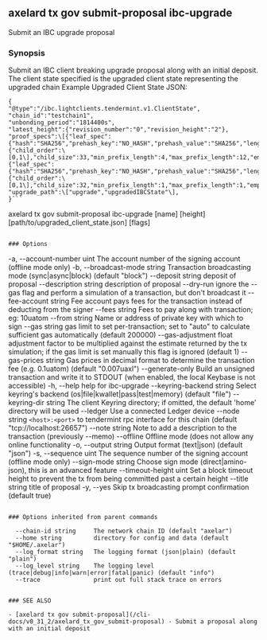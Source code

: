 ## axelard tx gov submit-proposal ibc-upgrade

Submit an IBC upgrade proposal

### Synopsis

Submit an IBC client breaking upgrade proposal along with an initial deposit.
The client state specified is the upgraded client state representing the upgraded chain
Example Upgraded Client State JSON:

````
{
"@type":"/ibc.lightclients.tendermint.v1.ClientState",
"chain_id":"testchain1",
"unbonding_period":"1814400s",
"latest_height":{"revision_number":"0","revision_height":"2"},
"proof_specs":\[{"leaf_spec":{"hash":"SHA256","prehash_key":"NO_HASH","prehash_value":"SHA256","length":"VAR_PROTO","prefix":"AA=="},"inner_spec":{"child_order":\[0,1\],"child_size":33,"min_prefix_length":4,"max_prefix_length":12,"empty_child":null,"hash":"SHA256"},"max_depth":0,"min_depth":0},{"leaf_spec":{"hash":"SHA256","prehash_key":"NO_HASH","prehash_value":"SHA256","length":"VAR_PROTO","prefix":"AA=="},"inner_spec":{"child_order":\[0,1\],"child_size":32,"min_prefix_length":1,"max_prefix_length":1,"empty_child":null,"hash":"SHA256"},"max_depth":0,"min_depth":0}\],
"upgrade_path":\["upgrade","upgradedIBCState"\],
}```

````

axelard tx gov submit-proposal ibc-upgrade [name] [height] [path/to/upgraded_client_state.json] [flags]

```

### Options

```

-a, --account-number uint The account number of the signing account (offline mode only)
-b, --broadcast-mode string Transaction broadcasting mode (sync|async|block) (default "block")
--deposit string deposit of proposal
--description string description of proposal
--dry-run ignore the --gas flag and perform a simulation of a transaction, but don't broadcast it
--fee-account string Fee account pays fees for the transaction instead of deducting from the signer
--fees string Fees to pay along with transaction; eg: 10uatom
--from string Name or address of private key with which to sign
--gas string gas limit to set per-transaction; set to "auto" to calculate sufficient gas automatically (default 200000)
--gas-adjustment float adjustment factor to be multiplied against the estimate returned by the tx simulation; if the gas limit is set manually this flag is ignored (default 1)
--gas-prices string Gas prices in decimal format to determine the transaction fee (e.g. 0.1uatom) (default "0.007uaxl")
--generate-only Build an unsigned transaction and write it to STDOUT (when enabled, the local Keybase is not accessible)
-h, --help help for ibc-upgrade
--keyring-backend string Select keyring's backend (os|file|kwallet|pass|test|memory) (default "file")
--keyring-dir string The client Keyring directory; if omitted, the default 'home' directory will be used
--ledger Use a connected Ledger device
--node string `<host>:<port>` to tendermint rpc interface for this chain (default "tcp://localhost:26657")
--note string Note to add a description to the transaction (previously --memo)
--offline Offline mode (does not allow any online functionality
-o, --output string Output format (text|json) (default "json")
-s, --sequence uint The sequence number of the signing account (offline mode only)
--sign-mode string Choose sign mode (direct|amino-json), this is an advanced feature
--timeout-height uint Set a block timeout height to prevent the tx from being committed past a certain height
--title string title of proposal
-y, --yes Skip tx broadcasting prompt confirmation (default true)

```

### Options inherited from parent commands

```

      --chain-id string     The network chain ID (default "axelar")
      --home string         directory for config and data (default "$HOME/.axelar")
      --log_format string   The logging format (json|plain) (default "plain")
      --log_level string    The logging level (trace|debug|info|warn|error|fatal|panic) (default "info")
      --trace               print out full stack trace on errors

```

### SEE ALSO

- [axelard tx gov submit-proposal](/cli-docs/v0_31_2/axelard_tx_gov_submit-proposal) - Submit a proposal along with an initial deposit
```
